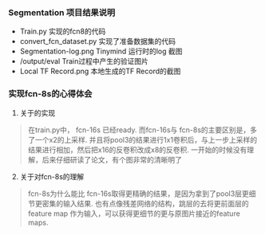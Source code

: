 ### Segmentation 项目结果说明

- Train.py		 	实现的fcn8的代码
- convert_fcn_dataset.py	实现了准备数据集的代码
- Segmentation-log.png		Tinymind 运行时的log 截图
- /output/eval              Train过程中产生的验证图片
- Local TF Record.png       本地生成的TF Record的截图



### 实现fcn-8s的心得体会
1. 关于的实现
> 在train.py中， fcn-16s 已经ready.
> 而fcn-16s与 fcn-8s的主要区别是，多了一个x2的上采样.
> 并且将pool3的结果进行1x1卷积后，与上一步上采样的结果进行相加，然后把x16的反卷积改成x8的反卷积.
> 一开始的时候没有理解，后来仔细研读了论文，有个图非常的清晰明了
2. 关于对fcn-8s的理解
> fcn-8s为什么能比 fcn-16s取得更精确的结果，是因为拿到了pool3层更细节更密集的输入结果.
> 也有点像残差网络的结构，跳层的去将更前面层的feature map 作为输入，可以获得更细节的更与原图片接近的feature maps.


